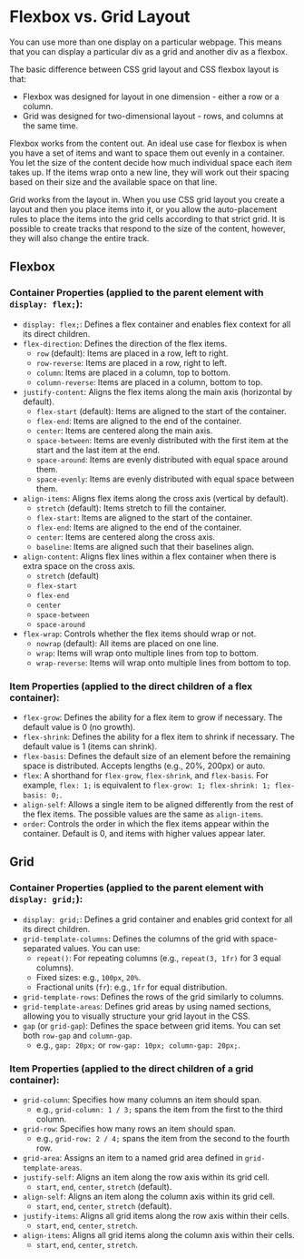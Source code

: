 # Flexbox vs. Grid Layout

You can use more than one display on a particular webpage. This means that you can display a particular div as a grid and another div as a flexbox. 

The basic difference between CSS grid layout and CSS flexbox layout is that:
- Flexbox was designed for layout in one dimension - either a row or a column. 
- Grid was designed for two-dimensional layout - rows, and columns at the same time.

Flexbox works from the content out. An ideal use case for flexbox is when you have a set of items and want to space them out evenly in a container. You let the size of the content decide how much individual space each item takes up. If the items wrap onto a new line, they will work out their spacing based on their size and the available space on that line.

Grid works from the layout in. When you use CSS grid layout you create a layout and then you place items into it, or you allow the auto-placement rules to place the items into the grid cells according to that strict grid. It is possible to create tracks that respond to the size of the content, however, they will also change the entire track.

## Flexbox

### Container Properties (applied to the parent element with `display: flex;`):

- `display: flex;`: Defines a flex container and enables flex context for all its direct children.
- `flex-direction`: Defines the direction of the flex items.
  - `row` (default): Items are placed in a row, left to right.
  - `row-reverse`: Items are placed in a row, right to left.
  - `column`: Items are placed in a column, top to bottom.
  - `column-reverse`: Items are placed in a column, bottom to top.
- `justify-content`: Aligns the flex items along the main axis (horizontal by default).
  - `flex-start` (default): Items are aligned to the start of the container.
  - `flex-end`: Items are aligned to the end of the container.
  - `center`: Items are centered along the main axis.
  - `space-between`: Items are evenly distributed with the first item at the start and the last item at the end.
  - `space-around`: Items are evenly distributed with equal space around them.
  - `space-evenly`: Items are evenly distributed with equal space between them.
- `align-items`: Aligns flex items along the cross axis (vertical by default).
  - `stretch` (default): Items stretch to fill the container.
  - `flex-start`: Items are aligned to the start of the container.
  - `flex-end`: Items are aligned to the end of the container.
  - `center`: Items are centered along the cross axis.
  - `baseline`: Items are aligned such that their baselines align.
- `align-content`: Aligns flex lines within a flex container when there is extra space on the cross axis.
  - `stretch` (default)
  - `flex-start`
  - `flex-end`
  - `center`
  - `space-between`
  - `space-around`
- `flex-wrap`: Controls whether the flex items should wrap or not.
  - `nowrap` (default): All items are placed on one line.
  - `wrap`: Items will wrap onto multiple lines from top to bottom.
  - `wrap-reverse`: Items will wrap onto multiple lines from bottom to top.

### Item Properties (applied to the direct children of a flex container):

- `flex-grow`: Defines the ability for a flex item to grow if necessary. The default value is 0 (no growth).
- `flex-shrink`: Defines the ability for a flex item to shrink if necessary. The default value is 1 (items can shrink).
- `flex-basis`: Defines the default size of an element before the remaining space is distributed. Accepts lengths (e.g., 20%, 200px) or auto.
- `flex`: A shorthand for `flex-grow`, `flex-shrink`, and `flex-basis`. For example, `flex: 1;` is equivalent to `flex-grow: 1; flex-shrink: 1; flex-basis: 0;`.
- `align-self`: Allows a single item to be aligned differently from the rest of the flex items. The possible values are the same as `align-items`.
- `order`: Controls the order in which the flex items appear within the container. Default is 0, and items with higher values appear later.

## Grid

### Container Properties (applied to the parent element with `display: grid;`):

- `display: grid;`: Defines a grid container and enables grid context for all its direct children.
- `grid-template-columns`: Defines the columns of the grid with space-separated values. You can use:
  - `repeat()`: For repeating columns (e.g., `repeat(3, 1fr)` for 3 equal columns).
  - Fixed sizes: e.g., `100px`, `20%`.
  - Fractional units (`fr`): e.g., `1fr` for equal distribution.
- `grid-template-rows`: Defines the rows of the grid similarly to columns.
- `grid-template-areas`: Defines grid areas by using named sections, allowing you to visually structure your grid layout in the CSS.
- `gap` (or `grid-gap`): Defines the space between grid items. You can set both `row-gap` and `column-gap`.
  - e.g., `gap: 20px;` or `row-gap: 10px; column-gap: 20px;`.

### Item Properties (applied to the direct children of a grid container):

- `grid-column`: Specifies how many columns an item should span.
  - e.g., `grid-column: 1 / 3;` spans the item from the first to the third column.
- `grid-row`: Specifies how many rows an item should span.
  - e.g., `grid-row: 2 / 4;` spans the item from the second to the fourth row.
- `grid-area`: Assigns an item to a named grid area defined in `grid-template-areas`.
- `justify-self`: Aligns an item along the row axis within its grid cell.
  - `start`, `end`, `center`, `stretch` (default).
- `align-self`: Aligns an item along the column axis within its grid cell.
  - `start`, `end`, `center`, `stretch` (default).
- `justify-items`: Aligns all grid items along the row axis within their cells.
  - `start`, `end`, `center`, `stretch`.
- `align-items`: Aligns all grid items along the column axis within their cells.
  - `start`, `end`, `center`, `stretch`.
